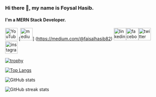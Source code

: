 ### Hi there 👋, my name is Foysal Hasib.
#### I'm a MERN Stack Developer.


 
[<img src='https://cdn.jsdelivr.net/npm/simple-icons@3.0.1/icons/youtube.svg' alt='YouTube' height='40'>](https://www.youtube.com/@FoysalHasibItAcademy/featured) [<img src='https://cdn.jsdelivr.net/npm/simple-icons@3.0.1/icons/medium.svg' alt='medium' height='40'>] 
  (https://medium.com/@faisalhasib82)  [<img src='https://cdn.jsdelivr.net/npm/simple-icons@3.0.1/icons/linkedin.svg' alt='linkedin' height='40'>](https://www.linkedin.com/in/foysal-hasib-90170a287?utm_source=share&utm_campaign=share_via&utm_content=profile&utm_medium=android_app)[<img src='https://cdn.jsdelivr.net/npm/simple-icons@3.0.1/icons/facebook.svg' alt='facebook' height='40'>](https://www.facebook.com/foysal.hasib)[<img src='https://cdn.jsdelivr.net/npm/simple-icons@3.0.1/icons/twitter.svg' alt='twitter' height='40'>](https://twitter.com/FHasib82006)[<img src='https://cdn.jsdelivr.net/npm/simple-icons@3.0.1/icons/instagram.svg' alt='instagram' height='40'>](https://www.instagram.com/faisal_hasib?igsh=cDd1NWd0YXljMDVk)  










[![trophy](https://github-profile-trophy.vercel.app/?username=foysalhasib)](https://github.com/ryo-ma/github-profile-trophy)

[![Top Langs](https://github-readme-stats.vercel.app/api/top-langs/?username=foysalhasib)](https://github.com/anuraghazra/github-readme-stats)  

![GitHub stats](https://github-readme-stats.vercel.app/api?username=foysalhasib&show_icons=true)


![GitHub streak stats](https://streak-stats.demolab.com/?user=foysalhasib)  

